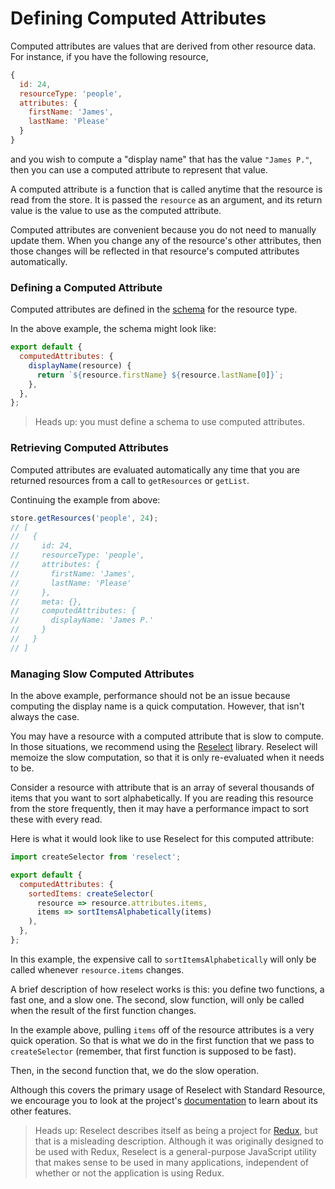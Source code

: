 # Defining Computed Attributes

Computed attributes are values that are derived from other resource data. For instance, if you
have the following resource,

```js
{
  id: 24,
  resourceType: 'people',
  attributes: {
    firstName: 'James',
    lastName: 'Please'
  }
}
```

and you wish to compute a "display name" that has the value `"James P."`, then you can
use a computed attribute to represent that value.

A computed attribute is a function that is called anytime that the resource
is read from the store. It is passed the `resource` as an argument, and its return value
is the value to use as the computed attribute.

Computed attributes are convenient because you do not need to manually update them.
When you change any of the resource's other attributes, then those changes will be reflected in
that resource's computed attributes automatically.

### Defining a Computed Attribute

Computed attributes are defined in the [schema](../glossary.md#schema) for the resource type.

In the above example, the schema might look like:

```js
export default {
  computedAttributes: {
    displayName(resource) {
      return `${resource.firstName} ${resource.lastName[0]}`;
    },
  },
};
```

> Heads up: you must define a schema to use computed attributes.

### Retrieving Computed Attributes

Computed attributes are evaluated automatically any time that you are returned resources from a call to
`getResources` or `getList`.

Continuing the example from above:

```js
store.getResources('people', 24);
// [
//   {
//     id: 24,
//     resourceType: 'people',
//     attributes: {
//       firstName: 'James',
//       lastName: 'Please'
//     },
//     meta: {},
//     computedAttributes: {
//       displayName: 'James P.'
//     }
//   }
// ]
```

### Managing Slow Computed Attributes

In the above example, performance should not be an issue because computing the display name
is a quick computation. However, that isn't always the case.

You may have a resource with a computed attribute that is slow to compute.
In those situations, we recommend using the [Reselect](https://github.com/reduxjs/reselect)
library. Reselect will memoize the slow computation, so that it is only re-evaluated when it
needs to be.

Consider a resource with attribute that is an array of several thousands of items that you want
to sort alphabetically. If you are reading this resource from the store frequently, then it
may have a performance impact to sort these with every read.

Here is what it would look like to use Reselect for this computed attribute:

```js
import createSelector from 'reselect';

export default {
  computedAttributes: {
    sortedItems: createSelector(
      resource => resource.attributes.items,
      items => sortItemsAlphabetically(items)
    ),
  },
};
```

In this example, the expensive call to `sortItemsAlphabetically` will only be called whenever
`resource.items` changes.

A brief description of how reselect works is this: you define two functions, a fast one, and a
slow one. The second, slow function, will only be called when the result of the first function
changes.

In the example above, pulling `items` off of the resource attributes is a very quick operation. So
that is what we do in the first function that we pass to `createSelector` (remember, that first
function is supposed to be fast).

Then, in the second function that, we do the slow operation.

Although this covers the primary usage of Reselect with Standard Resource, we encourage you to
look at the project's [documentation](https://github.com/reduxjs/reselect) to learn about
its other features.

> Heads up: Reselect describes itself as being a project for [Redux](https://redux.js.org), but
> that is a misleading description. Although it was originally designed to be used with Redux,
> Reselect is a general-purpose JavaScript utility that makes sense to be used in many applications,
> independent of whether or not the application is using Redux.
